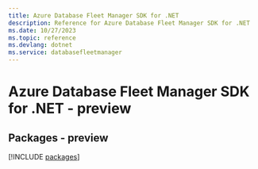 ```yaml
---
title: Azure Database Fleet Manager SDK for .NET
description: Reference for Azure Database Fleet Manager SDK for .NET
ms.date: 10/27/2023
ms.topic: reference
ms.devlang: dotnet
ms.service: databasefleetmanager
---
```

# Azure Database Fleet Manager SDK for .NET - preview
## Packages - preview
[!INCLUDE [packages](database-fleet-manager-index.md)]